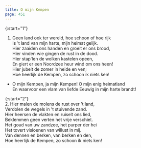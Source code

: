 ```yaml
---
title: O mijn Kempen
page: 451
---  
```



{:start="1"}  
1. Geen land ook ter wereld, hoe schoon of hoe rijk  
Is 't land van mijn harte, mijn heimat gelijk.  
Hier zaaiden ons handen en groeit er ons brood,  
Hier vinden wie gingen de rust in de dood.  
Hier stap'len de wolken kastelen opeen,  
En giert er een Noordzee heur wind om ons heen!  
Hier jubelt de zomer in heide en ven;  
Hoe heerlijk de Kempen, zo schoon ik niets ken!  


- O mijn Kempen, ja mijn Kempen! O mijn enig heimatland  
En waarvoor een vlam van liefde Eeuwig in mijn harte brandt!  


{:start="2"}  
2. Hier malen de molens de rust over 't land,  
Verdolen de wegels in 't stuivende zand.  
Hier heersen de vlakten en ruiselt ons lied,  
Beklemmen geen verten het vrije verschiet.  
Het goud van uw zandzee, het purper der hei  
Het tovert visioenen van willust in mij.  
Van dennen en berken, van berken en den,  
Hoe heerlijk de Kempen, zo schoon ik niets ken!  